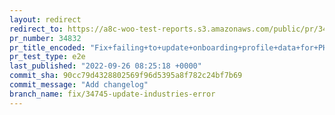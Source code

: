 ```yaml
---
layout: redirect
redirect_to: https://a8c-woo-test-reports.s3.amazonaws.com/public/pr/34832/e2e/index.html
pr_number: 34832
pr_title_encoded: "Fix+failing+to+update+onboarding+profile+data+for+PHP+8"
pr_test_type: e2e
last_published: "2022-09-26 08:25:18 +0000"
commit_sha: 90cc79d4328802569f96d5395a8f782c24bf7b69
commit_message: "Add changelog"
branch_name: fix/34745-update-industries-error
---
```

